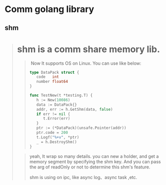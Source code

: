 # Comm golang library

## shm

> # 	shm is a comm share memory lib.
>
> > ​	Now It supports OS on Linux. You can use like below:
> >
> > ```go
> > type DataPack struct {
> >    code   int
> >    number float64
> > }
> > 
> > func TestNew(t *testing.T) {
> >    h := New(10086)
> >    data := DataPack{}
> >    addr, err := h.GetShm(data, false)
> >    if err != nil {
> >       t.Error(err)
> >    }
> >    ptr := (*DataPack)(unsafe.Pointer(addr))
> >    ptr.code = 200
> >    t.Logf("%+v", *ptr)
> >    _ = h.DestroyShm()
> > }
> > ```
>
> > yeah, It wrap so many details. you can new a holder, and get a memory segment by specifying the shm key. And you can pass the arg of readOnly or not to determine this shm's feature.
> >
> > shm is using on ipc, like async log、async task ,etc.
>
> 